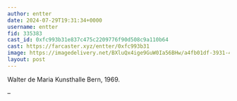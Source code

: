 ```yaml
---
author: entter
date: 2024-07-29T19:31:34+0000
username: entter
fid: 335383
cast_id: 0xfc993b31e837c475c2209776f90d508c9a110b64
cast: https://farcaster.xyz/entter/0xfc993b31
image: https://imagedelivery.net/BXluQx4ige9GuW0Ia56BHw/a4fb01df-3931-4e14-f4f6-c44686e9ff00/original
layout: post
---
```


Walter de Maria
Kunsthalle Bern, 1969.

–

<img src='https://imagedelivery.net/BXluQx4ige9GuW0Ia56BHw/a4fb01df-3931-4e14-f4f6-c44686e9ff00/original' alt='' referrerpolicy='no-referrer'/>
